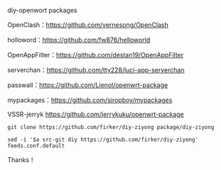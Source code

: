 
diy-openwort packages

OpenClash：https://github.com/vernesong/OpenClash

holloword：https://github.com/fw876/helloworld

OpenAppFilter：https://github.com/destan19/OpenAppFilter

serverchan：https://github.com/tty228/luci-app-serverchan

passwall：https://github.com/Lienol/openwrt-package

mypackages：https://github.com/siropboy/mypackages

VSSR-jerryk https://github.com/jerrykuku/openwrt-package

```git clone https://github.com/firker/diy-ziyong package/diy-ziyong```

```sed -i '$a src-git diy https://github.com/firker/diy-ziyong' feeds.conf.default```

Thanks！
